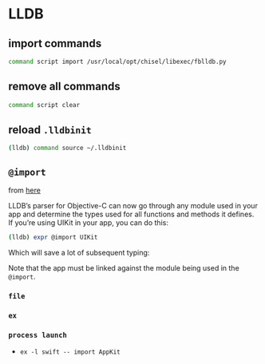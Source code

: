 # LLDB

## import commands

```bash
command script import /usr/local/opt/chisel/libexec/fblldb.py
```

## remove all commands
```bash
command script clear
```

## reload `.lldbinit`

```bash
(lldb) command source ~/.lldbinit
```

## `@import`
from [here](https://furbo.org/2015/05/11/an-import-ant-change-in-xcode/)


LLDB’s parser for Objective-C can now go through any module used in your app and
determine the types used for all functions and methods it defines. If you’re
using UIKit in your app, you can do this:

```bash
(lldb) expr @import UIKit
```
Which will save a lot of subsequent typing:

Note that the app must be linked against the module being used in the `@import`.

### `file`
### `ex`
### `process launch`

* `ex -l swift -- import AppKit`
